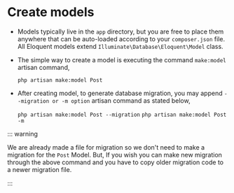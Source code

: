 # Create models

- Models typically live in the `app` directory, but you are free to place them anywhere that can be auto-loaded according to your `composer.json` file. All Eloquent models extend `Illuminate\Database\Eloquent\Model` class.

- The simple way to create a model is executing the command `make:model` artisan command,

    `php artisan make:model Post`

- After creating model, to generate database migration, you may append `--migration or -m option` artisan command as stated below,

    `php artisan make:model Post --migration`
    `php artisan make:model Post -m`

::: warning

  We are already made a file for migration so we don't need to make a migration for the `Post` Model. But, If you wish you can make new migration through the above command and you have to copy older migration code to a newer migration file.

:::  